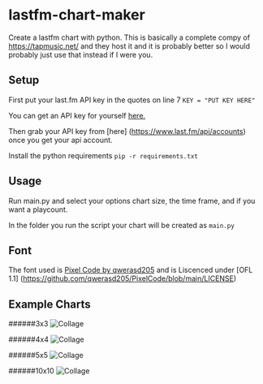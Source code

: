 # lastfm-chart-maker
Create a lastfm chart with python.  This is basically a complete compy of https://tapmusic.net/ and they host it and it is probably better so I would probably just use that instead if I were you.  

## Setup
First put your last.fm API key in the quotes on line 7
```KEY = "PUT KEY HERE"```

You can get an API key for yourself [here.](https://www.last.fm/api/account/create)

Then grab your API key from [here] (https://www.last.fm/api/accounts) once you get your api account.

Install the python requirements
```pip -r requirements.txt```

## Usage

Run main.py and select your options chart size, the time frame, and if you want a playcount.

In the folder you run the script your chart will be created as `main.py`

## Font
The font used is [Pixel Code by qwerasd205](https://github.com/qwerasd205/PixelCode) and is Liscenced under [OFL 1.1] (https://github.com/qwerasd205/PixelCode/blob/main/LICENSE)

## Example Charts

######3x3
![Collage](https://user-images.githubusercontent.com/69705324/212221222-3adc1052-576e-461a-ad94-2afd1fa2294f.jpg)

######4x4
![Collage](https://user-images.githubusercontent.com/69705324/212221260-7d2f4730-2e17-4282-ba7b-55a432506dd8.jpg)

######5x5
![Collage](https://user-images.githubusercontent.com/69705324/212221372-3c791376-1d31-4f6d-ba31-8bfc9b757bdb.jpg)

######10x10
![Collage](https://user-images.githubusercontent.com/69705324/212221443-3576f7c0-5e4e-433a-894b-0b1355b31cde.jpg)
